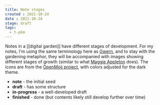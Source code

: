 ```yaml
---
title: Note stages
created : 2021-10-24
date : 2021-10-24
stage: draft
tags:
  - t-pkm 
---
```


Notes in a [[digital garden]] have different stages of development. 
For my notes, I'm using the same terminology here as [Gwern](https://www.gwern.net/), and to stay with the gardening metaphor, they will be accompanied with images showing different stages of growth (similar to what [Maggie Appleton](https://maggieappleton.com/garden) does). The icons are from the [OpenMoji project](https://openmoji.org/library/#group=animals-nature%2Fplant-other), with colors adjusted for the dark theme.

- **note** - the initial seed
- **draft** - has some structure
- **in-progress** - a well-developed draft
- **finished** - done (but contents likely still develop further over time)


